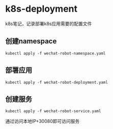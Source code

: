# k8s-deployment

k8s笔记，记录部署k8s应用需要的配置文件

## 创建namespace

```shell
kubectl apply -f wechat-robot-namespace.yaml
```

## 部署应用

```shell
kubectl apply -f wechat-robot-deployment.yaml
```

## 创建服务

```shell
kubectl apply -f wechat-robot-service.yaml
```

通过访问本地IP+30080即可访问服务